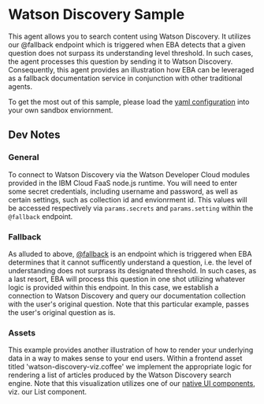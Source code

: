 # Watson Discovery Sample

This agent allows you to search content using Watson Discovery. It utilizes our @fallback endpoint which is triggered when EBA detects that a given question does not surpass its understanding level threshold. In such cases, the agent processes this question by sending it to Watson Discovery. Consequently, this agent provides an illustration how EBA can be leveraged as a fallback documentation service in conjunction with other traditional agents.

To get the most out of this sample, please load the [yaml configuration](./WastonDiscovery.yaml) into your own sandbox enviornment.

## Dev Notes

### General

To connect to Watson Discovery via the Watson Developer Cloud modules provided in the IBM Cloud FaaS node.js runtime. You will need to enter some secret credentials, including username and password, as well as certain settings, such as collection id and envionrment id. This values will be accessed respectively via `params.secrets` and `params.setting` within the `@fallback` endpoint.

### Fallback

As alluded to above, [@fallback](../docs/lab/endpoints/Fallback.md) is an endpoint which is triggered when EBA determines that it cannot sufficently understand a question, i.e. the level of understanding does not surprass its designated threshold. In such cases, as a last resort, EBA will process this question in one shot utilizing whatever logic is provided within this endpoint. In this case, we establish a connection to Watson Discovery and query our documentation collection with the user's original question. Note that this particular example, passes the user's original question as is.

### Assets

This example provides another illustration of how to render your underlying data in a way to makes sense to your end users. Within a frontend asset titled 'watson-discovery-viz.coffee' we implement the appropriate logic for rendering a list of articles produced by the Watson Discovery search engine. Note that this visualization utilizes one of our [native UI components](../docs/lab/UIComponents.md), viz. our List component. 
